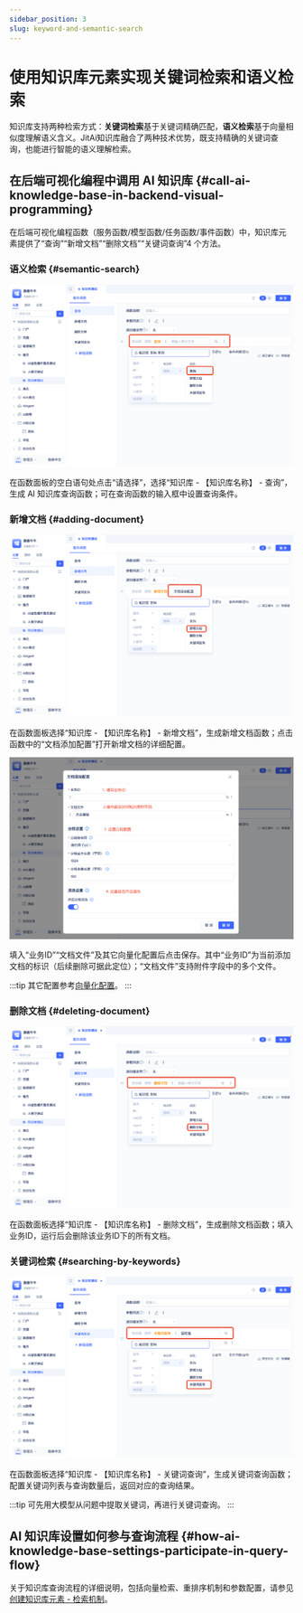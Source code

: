 ```yaml
---
sidebar_position: 3
slug: keyword-and-semantic-search
---
```


# 使用知识库元素实现关键词检索和语义检索

知识库支持两种检索方式：**关键词检索**基于关键词精确匹配，**语义检索**基于向量相似度理解语义含义。JitAi知识库融合了两种技术优势，既支持精确的关键词查询，也能进行智能的语义理解检索。

## 在后端可视化编程中调用 AI 知识库 {#call-ai-knowledge-base-in-backend-visual-programming}
在后端可视化编程函数（服务函数/模型函数/任务函数/事件函数）中，知识库元素提供了“查询”“新增文档”“删除文档”“关键词查询”4 个方法。

### 语义检索 {#semantic-search}
![语义检索](./img/query.png)

在函数面板的空白语句处点击“请选择”，选择“知识库 - 【知识库名称】 - 查询”，生成 AI 知识库查询函数；可在查询函数的输入框中设置查询条件。

### 新增文档 {#adding-document}
![新增文档语句](./img/add-document-statement.png)

在函数面板选择“知识库 - 【知识库名称】 - 新增文档”，生成新增文档函数；点击函数中的“文档添加配置”打开新增文档的详细配置。

![新增文档](./img/add-document.png)

填入“业务ID”“文档文件”及其它向量化配置后点击保存。其中“业务ID”为当前添加文档的标识（后续删除可据此定位）；“文档文件”支持附件字段中的多个文件。

:::tip
其它配置参考[向量化配置](./knowledge-base-document-management#vectorization-configuration)。
:::

### 删除文档 {#deleting-document}
![删除](./img/delete.png)

在函数面板选择“知识库 - 【知识库名称】 - 删除文档”，生成删除文档函数；填入业务ID，运行后会删除该业务ID下的所有文档。

### 关键词检索 {#searching-by-keywords}
![关键词检索](./img/keyword-query.png)

在函数面板选择“知识库 - 【知识库名称】 - 关键词查询”，生成关键词查询函数；配置关键词列表与查询数量后，返回对应的查询结果。

:::tip
可先用大模型从问题中提取关键词，再进行关键词查询。
:::

## AI 知识库设置如何参与查询流程 {#how-ai-knowledge-base-settings-participate-in-query-flow}

关于知识库查询流程的详细说明，包括向量检索、重排序机制和参数配置，请参见[创建知识库元素 - 检索机制](./create-knowledge-elements#retrieval-mechanism)。
